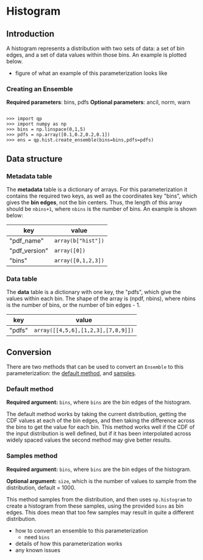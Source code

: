 # Histogram

## Introduction

A histogram represents a distribution with two sets of data: a set of bin edges, and a set of data values within those bins. An example is plotted below.

- figure of what an example of this parameterization looks like

### Creating an Ensemble

**Required parameters**: bins, pdfs
**Optional parameters**: ancil, norm, warn

```{doctest}

>>> import qp
>>> import numpy as np
>>> bins = np.linspace(0,1,5)
>>> pdfs = np.array([0.1,0.2,0.2,0.1])
>>> ens = qp.hist.create_ensemble(bins=bins,pdfs=pdfs)

```

## Data structure

### Metadata table

The **metadata** table is a dictionary of arrays. For this parameterization it contains the required two keys, as well as the coordinates key "bins", which gives the **bin edges**, not the bin centers. Thus, the length of this array should be `nbins+1`, where `nbins` is the number of bins. An example is shown below:

| key           | value              |
| ------------- | ------------------ |
| "pdf_name"    | `array(b["hist"])` |
| "pdf_version" | `array([0])`       |
| "bins"        | `array([0,1,2,3])` |

### Data table

The **data** table is a dictionary with one key, the "pdfs", which give the values within each bin. The shape of the array is (npdf, nbins), where nbins is the number of bins, or the number of bin edges - 1.

| key    | value                              |
| ------ | ---------------------------------- |
| "pdfs" | `array([[4,5,6],[1,2,3],[7,8,9]])` |

## Conversion

There are two methods that can be used to convert an `Ensemble` to this parameterization: the [default method](#qp.parameterizations.hist.hist_utils.extract_hist_values), and [samples](#qp.parameterizations.hist.hist_utils.extract_hist_samples).

### Default method

**Required argument:** `bins`, where `bins` are the bin edges of the histogram.

The default method works by taking the current distribution, getting the CDF values at each of the bin edges, and then taking the difference across the bins to get the value for each bin. This method works well if the CDF of the input distribution is well defined, but if it has been interpolated across widely spaced values the second method may give better results.

### Samples method

**Required argument:** `bins`, where `bins` are the bin edges of the histogram.

**Optional argument:** `size`, which is the number of values to sample from the distribution, default = 1000.

This method samples from the distribution, and then uses `np.histogram` to create a histogram from these samples, using the provided `bins` as bin edges. This does mean that too few samples may result in quite a different distribution.

- how to convert an ensemble to this parameterization
  - need `bins`
- details of how this parameterization works
- any known issues

